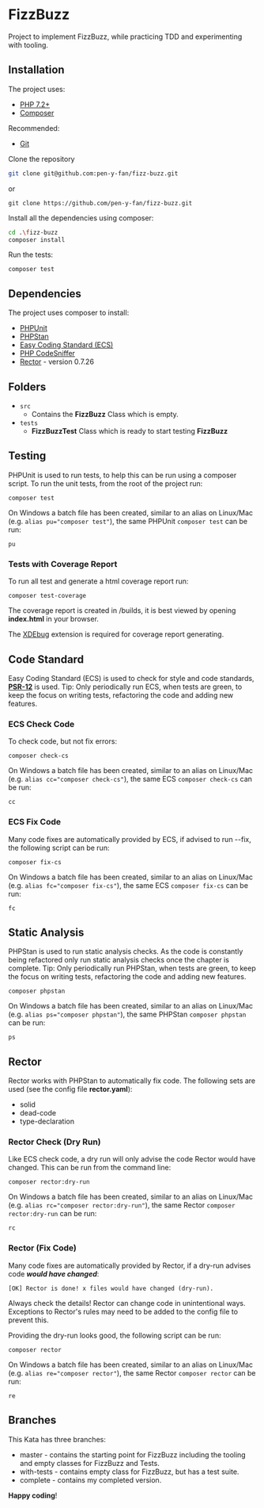 # FizzBuzz

Project to implement FizzBuzz, while practicing TDD and experimenting with tooling.

## Installation

The project uses:

- [PHP 7.2+](https://www.php.net/downloads.php)
- [Composer](https://getcomposer.org)

Recommended:

- [Git](https://git-scm.com/downloads)

Clone the repository

```sh
git clone git@github.com:pen-y-fan/fizz-buzz.git
```

or

```shell script
git clone https://github.com/pen-y-fan/fizz-buzz.git
```

Install all the dependencies using composer:

```sh
cd .\fizz-buzz
composer install
```

Run the tests:

```shell script
composer test
```

## Dependencies

The project uses composer to install:

- [PHPUnit](https://phpunit.de/)
- [PHPStan](https://github.com/phpstan/phpstan)
- [Easy Coding Standard (ECS)](https://github.com/symplify/easy-coding-standard) 
- [PHP CodeSniffer](https://github.com/squizlabs/PHP_CodeSniffer/wiki)
- [Rector](https://getrector.org/) - version 0.7.26

## Folders

- `src` 
    - Contains the **FizzBuzz** Class which is empty.
- `tests` 
    - **FizzBuzzTest** Class which is ready to start testing **FizzBuzz**

## Testing

PHPUnit is used to run tests, to help this can be run using a composer script. To run the unit tests, from the root of
 the project run:

```shell script
composer test
```

On Windows a batch file has been created, similar to an alias on Linux/Mac (e.g. `alias pu="composer test"`), the same
 PHPUnit `composer test` can be run:

```shell script
pu
```

### Tests with Coverage Report

To run all test and generate a html coverage report run:

```shell script
composer test-coverage
```

The coverage report is created in /builds, it is best viewed by opening **index.html** in your browser.

The [XDEbug](https://xdebug.org/download) extension is required for coverage report generating. 

## Code Standard

Easy Coding Standard (ECS) is used to check for style and code standards,
 **[PSR-12](https://www.php-fig.org/psr/psr-12/)** is used. Tip: Only periodically run ECS, when tests are green, to
 keep the focus on writing tests, refactoring the code and adding new features.

### ECS Check Code

To check code, but not fix errors:

```shell script
composer check-cs
``` 

On Windows a batch file has been created, similar to an alias on Linux/Mac (e.g. `alias cc="composer check-cs"`), the
 same ECS `composer check-cs` can be run:

```shell script
cc
```

### ECS Fix Code

Many code fixes are automatically provided by ECS, if advised to run --fix, the following script can be run:

```shell script
composer fix-cs
```

On Windows a batch file has been created, similar to an alias on Linux/Mac (e.g. `alias fc="composer fix-cs"`), the same
 ECS `composer fix-cs` can be run:

```shell script
fc
```

## Static Analysis

PHPStan is used to run static analysis checks. As the code is constantly being refactored only run static analysis
  checks once the chapter is complete. Tip: Only periodically run PHPStan, when tests are green, to keep the focus on
   writing tests, refactoring the code and adding new features.

```shell script
composer phpstan
```

On Windows a batch file has been created, similar to an alias on Linux/Mac (e.g. `alias ps="composer phpstan"`), the
 same PHPStan `composer phpstan` can be run:

```shell script
ps
```

## Rector

Rector works with PHPStan to automatically fix code. The following sets are used (see the config file **rector.yaml**):

- solid
- dead-code
- type-declaration

### Rector Check (Dry Run)

Like ECS check code, a dry run will only advise the code Rector would have changed. This can be run from the command
 line:

```shell script
composer rector:dry-run
```

On Windows a batch file has been created, similar to an alias on Linux/Mac (e.g. `alias rc="composer rector:dry-run"`),
 the same Rector `composer rector:dry-run` can be run:

```shell script
rc
```

### Rector (Fix Code)

Many code fixes are automatically provided by Rector, if a dry-run advises code ***would have changed***:

```text
[OK] Rector is done! x files would have changed (dry-run).
```

Always check the details! Rector can change code in unintentional ways. Exceptions to Rector's rules may need to be
 added to the config file to prevent this.
 
Providing the dry-run looks good, the following script can be run:

```shell script
composer rector
```

On Windows a batch file has been created, similar to an alias on Linux/Mac (e.g. `alias re="composer rector"`), the same
 Rector `composer rector` can be run:

```shell script
re
```

## Branches

This Kata has three branches:

- master - contains the starting point for FizzBuzz including the tooling and empty classes for FizzBuzz and Tests.
- with-tests - contains empty class for FizzBuzz, but has a test suite.
- complete - contains my completed version.

**Happy coding**!
